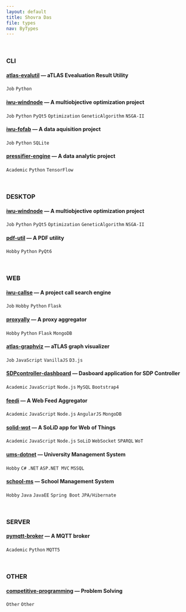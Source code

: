 ```yaml
---
layout: default
title: Shovra Das
file: types
nav: ByTypes
---
```


<br>


### CLI

#### [atlas-evalutil](https://github.com/shovradas/atlas-evalutil) &#8212; aTLAS Evealuation Result Utility

`Job` `Python`  

#### [iwu-windnode](https://github.com/shovradas/windnode-demonstrator) &#8212; A multiobjective optimization project

`Job` `Python` `PyQt5` `Optimization` `GeneticAlgorithm` `NSGA-II`

#### [iwu-fofab](https://github.com/shovradas/iwu-fofab) &#8212; A data aquisition project

`Job` `Python` `SQLite` 

#### [pressifier-engine](https://github.com/binuv-tuc/pressifier-engine) &#8212; A data analytic project

`Academic` `Python` `TensorFlow` 


<br>


### DESKTOP

#### [iwu-windnode](https://github.com/shovradas/windnode-demonstrator) &#8212; A multiobjective optimization project

`Job` `Python` `PyQt5` `Optimization` `GeneticAlgorithm` `NSGA-II`

#### [pdf-util](https://github.com/shovradas/pdf-util) &#8212; A PDF utility

`Hobby` `Python` `PyQt6` 


<br>


### WEB

#### [iwu-callse](https://github.com/shovradas/iwu-callse) &#8212; A project call search engine

`Job` `Hobby` `Python` `Flask` 

#### [proxyally](https://github.com/shovradas/proxyally) &#8212; A proxy aggregator

`Hobby` `Python` `Flask` `MongoDB` 

#### [atlas-graphviz](https://github.com/shovradas/atlas-graphviz) &#8212; aTLAS graph visualizer

`Job` `JavaScript`  `VanillaJS` `D3.js` 

#### [SDPcontroller-dashboard](https://github.com/shovradas/SDPcontroller-dashboard) &#8212; Dasboard application for SDP Controller

`Academic` `JavaScript` `Node.js` `MySQL` `Bootstrap4` 

#### [feedi](https://github.com/shovradas/feedi) &#8212; A Web Feed Aggregator

`Academic` `JavaScript` `Node.js` `AngularJS` `MongoDB` 

#### [solid-wot](https://github.com/shovradas/solid-wot) &#8212; A SoLiD app for Web of Things

`Academic` `JavaScript` `Node.js` `SoLiD` `WebSocket` `SPARQL` `WoT`

#### [ums-dotnet](https://github.com/shovradas/ums-dotnet) &#8212; University Management System

`Hobby` `C#` `.NET` `ASP.NET MVC` `MSSQL` 

#### [school-ms](https://github.com/shovradas/school-ms) &#8212; School Management System

`Hobby` `Java` `JavaEE` `Spring Boot` `JPA/Hibernate` 


<br>


### SERVER

#### [pymqtt-broker](https://github.com/shovradas/pymqtt-broker) &#8212; A MQTT broker

`Academic` `Python`  `MQTT5`


<br>


### OTHER

#### [competitive-programming](https://github.com/shovradas/competitive-programming) &#8212; Problem Solving

`Other` `Other`  